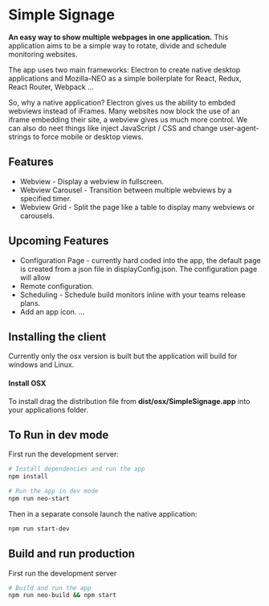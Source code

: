 # Simple Signage

**An easy way to show multiple webpages in one application.**
This application aims to be a simple way to rotate, divide and schedule monitoring websites.

The app uses two main frameworks: Electron to create native desktop applications and Mozilla-NEO as a simple boilerplate for React, Redux, React Router, Webpack ...

So, why a native application? Electron gives us the ability to embded webviews instead of iFrames. Many websites now block the use of an iframe embedding their site, a webview gives us much more control. We can also do neet things like inject JavaScript / CSS and change user-agent-strings to force mobile or desktop views.

## Features
+ Webview - Display a webview in fullscreen.
+ Webview Carousel - Transition between multiple webviews by a specified timer.
+ Webview Grid - Split the page like a table to display many webviews or carousels.

## Upcoming Features
+ Configuration Page - currently hard coded into the app, the default page is created from a json file in displayConfig.json. The configuration page will allow
+ Remote configuration.
+ Scheduling - Schedule build monitors inline with your teams release plans.
+ Add an app icon.
...

## Installing the client
Currently only the osx version is built but the application will build for windows and Linux.

#### Install OSX
To install drag the distribution file from **dist/osx/SimpleSignage.app** into your applications folder.


## To Run in dev mode
First run the development server:
```bash
# Install dependencies and run the app
npm install

# Run the app in dev mode
npm run neo-start
```

Then in a separate console launch the native application:
```bash
npm run start-dev
```

## Build and run production
First run the development server
```bash
# Build and run the app
npm run neo-build && npm start
```
